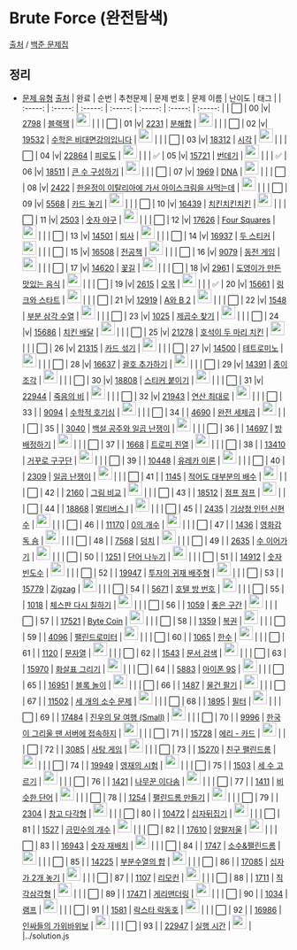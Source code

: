 # Brute Force (완전탐색)

[출처](https://github.com/tony9402/baekjoon) /
[백준 문제집](https://www.acmicpc.net/workbook/view/7645)

<h2>정리</h2>

- <a href="./">문제 유형</a>
  [출처](https://github.com/tony9402/baekjoon/tree/main/brute_force)
  | 완료 | 순번 | 추천문제 | 문제 번호 | 문제 이름 | 난이도 | 태그 |
  | :-----: | :-----: | :-----: | :-----: | :-----: | :-----: | :-----: |
  | ⬜️ | 00 |v| <a href="https://www.acmicpc.net/problem/2798" target="_blank">2798</a> | <a href="../solution/2798.js" target="_blank">블랙잭</a> | <img height="25px" width="25px" src="https://static.solved.ac/tier_small/4.svg"/> | |
  | ⬜️ | 01 |v| <a href="https://www.acmicpc.net/problem/2231" target="_blank">2231</a> | <a href="../solution/2231.js" target="_blank">분해합</a> | <img height="25px" width="25px" src="https://static.solved.ac/tier_small/4.svg"/> | |
  | ⬜️ | 02 |v| <a href="https://www.acmicpc.net/problem/19532" target="_blank">19532</a> | <a href="../solution/19532.js" target="_blank">수학은 비대면강의입니다</a> | <img height="25px" width="25px" src="https://static.solved.ac/tier_small/4.svg"/> | |
  | ⬜️ | 03 |v| <a href="https://www.acmicpc.net/problem/18312" target="_blank">18312</a> | <a href="../solution/18312.js" target="_blank">시각</a> | <img height="25px" width="25px" src="https://static.solved.ac/tier_small/4.svg"/> | |
  | ⬜️ | 04 |v| <a href="https://www.acmicpc.net/problem/22864" target="_blank">22864</a> | <a href="../solution/22864.js" target="_blank">피로도</a> | <img height="25px" width="25px" src="https://static.solved.ac/tier_small/4.svg"/> | |
  | ✅ | 05 |v| <a href="https://www.acmicpc.net/problem/15721" target="_blank">15721</a> | <a href="../solution/15721.js" target="_blank">번데기</a> | <img height="25px" width="25px" src="https://static.solved.ac/tier_small/6.svg"/> | |
  | ✅ | 06 |v| <a href="https://www.acmicpc.net/problem/18511" target="_blank">18511</a> | <a href="../solution/18511.js" target="_blank">큰 수 구성하기</a> | <img height="25px" width="25px" src="https://static.solved.ac/tier_small/6.svg"/> | |
  | ⬜️ | 07 |v| <a href="https://www.acmicpc.net/problem/1969" target="_blank">1969</a> | <a href="../solution/1969.js" target="_blank">DNA</a> | <img height="25px" width="25px" src="https://static.solved.ac/tier_small/7.svg"/> | |
  | ⬜️ | 08 |v| <a href="https://www.acmicpc.net/problem/2422" target="_blank">2422</a> | <a href="../solution/2422.js" target="_blank">한윤정이 이탈리아에 가서 아이스크림을 사먹는데</a> | <img height="25px" width="25px" src="https://static.solved.ac/tier_small/7.svg"/> | |
  | ⬜️ | 09 |v| <a href="https://www.acmicpc.net/problem/5568" target="_blank">5568</a> | <a href="../solution/5568.js" target="_blank">카드 놓기</a> | <img height="25px" width="25px" src="https://static.solved.ac/tier_small/7.svg"/> | |
  | ⬜️ | 10 |v| <a href="https://www.acmicpc.net/problem/16439" target="_blank">16439</a> | <a href="../solution/16439.js" target="_blank">치킨치킨치킨</a> | <img height="25px" width="25px" src="https://static.solved.ac/tier_small/7.svg"/> | |
  | ⬜️ | 11 |v| <a href="https://www.acmicpc.net/problem/2503" target="_blank">2503</a> | <a href="../solution/2503.js" target="_blank">숫자 야구</a> | <img height="25px" width="25px" src="https://static.solved.ac/tier_small/8.svg"/> | |
  | ⬜️ | 12 |v| <a href="https://www.acmicpc.net/problem/17626" target="_blank">17626</a> | <a href="../solution/17626.js" target="_blank">Four Squares</a> | <img height="25px" width="25px" src="https://static.solved.ac/tier_small/8.svg"/> | |
  | ⬜️ | 13 |v| <a href="https://www.acmicpc.net/problem/14501" target="_blank">14501</a> | <a href="../solution/14501.js" target="_blank">퇴사</a> | <img height="25px" width="25px" src="https://static.solved.ac/tier_small/8.svg"/> | |
  | ⬜️ | 14 |v| <a href="https://www.acmicpc.net/problem/16937" target="_blank">16937</a> | <a href="../solution/16937.js" target="_blank">두 스티커</a> | <img height="25px" width="25px" src="https://static.solved.ac/tier_small/8.svg"/> | |
  | ⬜️ | 15 |v| <a href="https://www.acmicpc.net/problem/16508" target="_blank">16508</a> | <a href="../solution/16508.js" target="_blank">전공책</a> | <img height="25px" width="25px" src="https://static.solved.ac/tier_small/8.svg"/> | |
  | ⬜️ | 16 |v| <a href="https://www.acmicpc.net/problem/9079" target="_blank">9079</a> | <a href="../solution/9079.js" target="_blank">동전 게임</a> | <img height="25px" width="25px" src="https://static.solved.ac/tier_small/9.svg"/> | |
  | ⬜️ | 17 |v| <a href="https://www.acmicpc.net/problem/14620" target="_blank">14620</a> | <a href="../solution/14620.js" target="_blank">꽃길</a> | <img height="25px" width="25px" src="https://static.solved.ac/tier_small/9.svg"/> | |
  | ⬜️ | 18 |v| <a href="https://www.acmicpc.net/problem/2961" target="_blank">2961</a> | <a href="../solution/2961.js" target="_blank">도영이가 만든 맛있는 음식</a> | <img height="25px" width="25px" src="https://static.solved.ac/tier_small/9.svg"/> | |
  | ⬜️ | 19 |v| <a href="https://www.acmicpc.net/problem/2615" target="_blank">2615</a> | <a href="../solution/2615.js" target="_blank">오목</a> | <img height="25px" width="25px" src="https://static.solved.ac/tier_small/10.svg"/> | |
  | ✅ | 20 |v| <a href="https://www.acmicpc.net/problem/15661" target="_blank">15661</a> | <a href="../solution/15661.js" target="_blank">링크와 스타트</a> | <img height="25px" width="25px" src="https://static.solved.ac/tier_small/10.svg"/> | |
  | ⬜️ | 21 |v| <a href="https://www.acmicpc.net/problem/12919" target="_blank">12919</a> | <a href="../solution/12919.js" target="_blank">A와 B 2</a> | <img height="25px" width="25px" src="https://static.solved.ac/tier_small/11.svg"/> | |
  | ⬜️ | 22 |v| <a href="https://www.acmicpc.net/problem/1548" target="_blank">1548</a> | <a href="../solution/1548.js" target="_blank">부분 삼각 수열</a> | <img height="25px" width="25px" src="https://static.solved.ac/tier_small/11.svg"/> | |
  | ⬜️ | 23 |v| <a href="https://www.acmicpc.net/problem/1025" target="_blank">1025</a> | <a href="../solution/1025.js" target="_blank">제곱수 찾기</a> | <img height="25px" width="25px" src="https://static.solved.ac/tier_small/11.svg"/> | |
  | ⬜️ | 24 |v| <a href="https://www.acmicpc.net/problem/15686" target="_blank">15686</a> | <a href="../solution/15686.js" target="_blank">치킨 배달</a> | <img height="25px" width="25px" src="https://static.solved.ac/tier_small/11.svg"/> | |
  | ⬜️ | 25 |v| <a href="https://www.acmicpc.net/problem/21278" target="_blank">21278</a> | <a href="../solution/21278.js" target="_blank">호석이 두 마리 치킨</a> | <img height="25px" width="25px" src="https://static.solved.ac/tier_small/11.svg"/> | |
  | ⬜️ | 26 |v| <a href="https://www.acmicpc.net/problem/21315" target="_blank">21315</a> | <a href="../solution/21315.js" target="_blank">카드 섞기</a> | <img height="25px" width="25px" src="https://static.solved.ac/tier_small/11.svg"/> | |
  | ⬜️ | 27 |v| <a href="https://www.acmicpc.net/problem/14500" target="_blank">14500</a> | <a href="../solution/14500.js" target="_blank">테트로미노</a> | <img height="25px" width="25px" src="https://static.solved.ac/tier_small/12.svg"/> | |
  | ⬜️ | 28 |v| <a href="https://www.acmicpc.net/problem/16637" target="_blank">16637</a> | <a href="../solution/16637.js" target="_blank">괄호 추가하기</a> | <img height="25px" width="25px" src="https://static.solved.ac/tier_small/13.svg"/> | |
  | ⬜️ | 29 |v| <a href="https://www.acmicpc.net/problem/14391" target="_blank">14391</a> | <a href="../solution/14391.js" target="_blank">종이 조각</a> | <img height="25px" width="25px" src="https://static.solved.ac/tier_small/13.svg"/> | |
  | ⬜️ | 30 |v| <a href="https://www.acmicpc.net/problem/18808" target="_blank">18808</a> | <a href="../solution/18808.js" target="_blank">스티커 붙이기</a> | <img height="25px" width="25px" src="https://static.solved.ac/tier_small/13.svg"/> | |
  | ⬜️ | 31 |v| <a href="https://www.acmicpc.net/problem/22944" target="_blank">22944</a> | <a href="../solution/22944.js" target="_blank">죽음의 비</a> | <img height="25px" width="25px" src="https://static.solved.ac/tier_small/13.svg"/> | |
  | ⬜️ | 32 |v| <a href="https://www.acmicpc.net/problem/21943" target="_blank">21943</a> | <a href="../solution/21943.js" target="_blank">연산 최대로</a> | <img height="25px" width="25px" src="https://static.solved.ac/tier_small/14.svg"/> | |
  | ⬜️ | 33 | | <a href="https://www.acmicpc.net/problem/9094" target="_blank">9094</a> | <a href="../solution/9094.js" target="_blank">수학적 호기심</a> | <img height="25px" width="25px" src="https://static.solved.ac/tier_small/3.svg"/> | |
  | ⬜️ | 34 | | <a href="https://www.acmicpc.net/problem/4690" target="_blank">4690</a> | <a href="../solution/4690.js" target="_blank">완전 세제곱</a> | <img height="25px" width="25px" src="https://static.solved.ac/tier_small/3.svg"/> | |
  | ⬜️ | 35 | | <a href="https://www.acmicpc.net/problem/3040" target="_blank">3040</a> | <a href="../solution/3040.js" target="_blank">백설 공주와 일곱 난쟁이</a> | <img height="25px" width="25px" src="https://static.solved.ac/tier_small/4.svg"/> | |
  | ⬜️ | 36 | | <a href="https://www.acmicpc.net/problem/14697" target="_blank">14697</a> | <a href="../solution/14697.js" target="_blank">방 배정하기</a> | <img height="25px" width="25px" src="https://static.solved.ac/tier_small/4.svg"/> | |
  | ⬜️ | 37 | | <a href="https://www.acmicpc.net/problem/1668" target="_blank">1668</a> | <a href="../solution/1668.js" target="_blank">트로피 진열</a> | <img height="25px" width="25px" src="https://static.solved.ac/tier_small/4.svg"/> | |
  | ⬜️ | 38 | | <a href="https://www.acmicpc.net/problem/13410" target="_blank">13410</a> | <a href="../solution/13410.js" target="_blank">거꾸로 구구단</a> | <img height="25px" width="25px" src="https://static.solved.ac/tier_small/4.svg"/> | |
  | ⬜️ | 39 | | <a href="https://www.acmicpc.net/problem/10448" target="_blank">10448</a> | <a href="../solution/10448.js" target="_blank">유레카 이론</a> | <img height="25px" width="25px" src="https://static.solved.ac/tier_small/5.svg"/> | |
  | ⬜️ | 40 | | <a href="https://www.acmicpc.net/problem/2309" target="_blank">2309</a> | <a href="../solution/2309.js" target="_blank">일곱 난쟁이</a> | <img height="25px" width="25px" src="https://static.solved.ac/tier_small/5.svg"/> | |
  | ⬜️ | 41 | | <a href="https://www.acmicpc.net/problem/1145" target="_blank">1145</a> | <a href="../solution/1145.js" target="_blank">적어도 대부분의 배수</a> | <img height="25px" width="25px" src="https://static.solved.ac/tier_small/5.svg"/> | |
  | ⬜️ | 42 | | <a href="https://www.acmicpc.net/problem/2160" target="_blank">2160</a> | <a href="../solution/2160.js" target="_blank">그림 비교</a> | <img height="25px" width="25px" src="https://static.solved.ac/tier_small/5.svg"/> | |
  | ⬜️ | 43 | | <a href="https://www.acmicpc.net/problem/18512" target="_blank">18512</a> | <a href="../solution/18512.js" target="_blank">점프 점프</a> | <img height="25px" width="25px" src="https://static.solved.ac/tier_small/5.svg"/> | |
  | ⬜️ | 44 | | <a href="https://www.acmicpc.net/problem/18868" target="_blank">18868</a> | <a href="../solution/18868.js" target="_blank">멀티버스 Ⅰ</a> | <img height="25px" width="25px" src="https://static.solved.ac/tier_small/5.svg"/> | |
  | ⬜️ | 45 | | <a href="https://www.acmicpc.net/problem/2435" target="_blank">2435</a> | <a href="../solution/2435.js" target="_blank">기상청 인턴 신현수</a> | <img height="25px" width="25px" src="https://static.solved.ac/tier_small/5.svg"/> | |
  | ⬜️ | 46 | | <a href="https://www.acmicpc.net/problem/11170" target="_blank">11170</a> | <a href="../solution/11170.js" target="_blank">0의 개수</a> | <img height="25px" width="25px" src="https://static.solved.ac/tier_small/5.svg"/> | |
  | ⬜️ | 47 | | <a href="https://www.acmicpc.net/problem/1436" target="_blank">1436</a> | <a href="../solution/1436.js" target="_blank">영화감독 숌</a> | <img height="25px" width="25px" src="https://static.solved.ac/tier_small/6.svg"/> | |
  | ⬜️ | 48 | | <a href="https://www.acmicpc.net/problem/7568" target="_blank">7568</a> | <a href="../solution/7568.js" target="_blank">덩치</a> | <img height="25px" width="25px" src="https://static.solved.ac/tier_small/6.svg"/> | |
  | ⬜️ | 49 | | <a href="https://www.acmicpc.net/problem/2635" target="_blank">2635</a> | <a href="../solution/2635.js" target="_blank">수 이어가기</a> | <img height="25px" width="25px" src="https://static.solved.ac/tier_small/6.svg"/> | |
  | ⬜️ | 50 | | <a href="https://www.acmicpc.net/problem/1251" target="_blank">1251</a> | <a href="../solution/1251.js" target="_blank">단어 나누기</a> | <img height="25px" width="25px" src="https://static.solved.ac/tier_small/6.svg"/> | |
  | ⬜️ | 51 | | <a href="https://www.acmicpc.net/problem/14912" target="_blank">14912</a> | <a href="../solution/14912.js" target="_blank">숫자 빈도수</a> | <img height="25px" width="25px" src="https://static.solved.ac/tier_small/6.svg"/> | |
  | ⬜️ | 52 | | <a href="https://www.acmicpc.net/problem/19947" target="_blank">19947</a> | <a href="../solution/19947.js" target="_blank">투자의 귀재 배주형</a> | <img height="25px" width="25px" src="https://static.solved.ac/tier_small/6.svg"/> | |
  | ⬜️ | 53 | | <a href="https://www.acmicpc.net/problem/15779" target="_blank">15779</a> | <a href="../solution/15779.js" target="_blank">Zigzag</a> | <img height="25px" width="25px" src="https://static.solved.ac/tier_small/6.svg"/> | |
  | ⬜️ | 54 | | <a href="https://www.acmicpc.net/problem/5671" target="_blank">5671</a> | <a href="../solution/5671.js" target="_blank">호텔 방 번호</a> | <img height="25px" width="25px" src="https://static.solved.ac/tier_small/6.svg"/> | |
  | ⬜️ | 55 | | <a href="https://www.acmicpc.net/problem/1018" target="_blank">1018</a> | <a href="../solution/1018.js" target="_blank">체스판 다시 칠하기</a> | <img height="25px" width="25px" src="https://static.solved.ac/tier_small/7.svg"/> | |
  | ⬜️ | 56 | | <a href="https://www.acmicpc.net/problem/1059" target="_blank">1059</a> | <a href="../solution/1059.js" target="_blank">좋은 구간</a> | <img height="25px" width="25px" src="https://static.solved.ac/tier_small/7.svg"/> | |
  | ⬜️ | 57 | | <a href="https://www.acmicpc.net/problem/17521" target="_blank">17521</a> | <a href="../solution/17521.js" target="_blank">Byte Coin</a> | <img height="25px" width="25px" src="https://static.solved.ac/tier_small/7.svg"/> | |
  | ⬜️ | 58 | | <a href="https://www.acmicpc.net/problem/1359" target="_blank">1359</a> | <a href="../solution/1359.js" target="_blank">복권</a> | <img height="25px" width="25px" src="https://static.solved.ac/tier_small/7.svg"/> | |
  | ⬜️ | 59 | | <a href="https://www.acmicpc.net/problem/4096" target="_blank">4096</a> | <a href="../solution/4096.js" target="_blank">팰린드로미터</a> | <img height="25px" width="25px" src="https://static.solved.ac/tier_small/7.svg"/> | |
  | ⬜️ | 60 | | <a href="https://www.acmicpc.net/problem/1065" target="_blank">1065</a> | <a href="../solution/1065.js" target="_blank">한수</a> | <img height="25px" width="25px" src="https://static.solved.ac/tier_small/7.svg"/> | |
  | ⬜️ | 61 | | <a href="https://www.acmicpc.net/problem/1120" target="_blank">1120</a> | <a href="../solution/1120.js" target="_blank">문자열</a> | <img height="25px" width="25px" src="https://static.solved.ac/tier_small/7.svg"/> | |
  | ⬜️ | 62 | | <a href="https://www.acmicpc.net/problem/1543" target="_blank">1543</a> | <a href="../solution/1543.js" target="_blank">문서 검색</a> | <img height="25px" width="25px" src="https://static.solved.ac/tier_small/7.svg"/> | |
  | ⬜️ | 63 | | <a href="https://www.acmicpc.net/problem/15970" target="_blank">15970</a> | <a href="../solution/15970.js" target="_blank">화살표 그리기</a> | <img height="25px" width="25px" src="https://static.solved.ac/tier_small/7.svg"/> | |
  | ⬜️ | 64 | | <a href="https://www.acmicpc.net/problem/5883" target="_blank">5883</a> | <a href="../solution/5883.js" target="_blank">아이폰 9S</a> | <img height="25px" width="25px" src="https://static.solved.ac/tier_small/7.svg"/> | |
  | ⬜️ | 65 | | <a href="https://www.acmicpc.net/problem/16951" target="_blank">16951</a> | <a href="../solution/16951.js" target="_blank">블록 놀이</a> | <img height="25px" width="25px" src="https://static.solved.ac/tier_small/7.svg"/> | |
  | ⬜️ | 66 | | <a href="https://www.acmicpc.net/problem/1487" target="_blank">1487</a> | <a href="../solution/1487.js" target="_blank">물건 팔기</a> | <img height="25px" width="25px" src="https://static.solved.ac/tier_small/7.svg"/> | |
  | ⬜️ | 67 | | <a href="https://www.acmicpc.net/problem/11502" target="_blank">11502</a> | <a href="../solution/11502.js" target="_blank">세 개의 소수 문제</a> | <img height="25px" width="25px" src="https://static.solved.ac/tier_small/7.svg"/> | |
  | ⬜️ | 68 | | <a href="https://www.acmicpc.net/problem/1895" target="_blank">1895</a> | <a href="../solution/1895.js" target="_blank">필터</a> | <img height="25px" width="25px" src="https://static.solved.ac/tier_small/7.svg"/> | |
  | ⬜️ | 69 | | <a href="https://www.acmicpc.net/problem/17484" target="_blank">17484</a> | <a href="../solution/17484.js" target="_blank">진우의 달 여행 (Small)</a> | <img height="25px" width="25px" src="https://static.solved.ac/tier_small/8.svg"/> | |
  | ⬜️ | 70 | | <a href="https://www.acmicpc.net/problem/9996" target="_blank">9996</a> | <a href="../solution/9996.js" target="_blank">한국이 그리울 땐 서버에 접속하지</a> | <img height="25px" width="25px" src="https://static.solved.ac/tier_small/8.svg"/> | |
  | ⬜️ | 71 | | <a href="https://www.acmicpc.net/problem/15728" target="_blank">15728</a> | <a href="../solution/15728.js" target="_blank">에리 - 카드</a> | <img height="25px" width="25px" src="https://static.solved.ac/tier_small/8.svg"/> | |
  | ⬜️ | 72 | | <a href="https://www.acmicpc.net/problem/3085" target="_blank">3085</a> | <a href="../solution/3085.js" target="_blank">사탕 게임</a> | <img height="25px" width="25px" src="https://static.solved.ac/tier_small/9.svg"/> | |
  | ⬜️ | 73 | | <a href="https://www.acmicpc.net/problem/15270" target="_blank">15270</a> | <a href="../solution/15270.js" target="_blank">친구 팰린드롬</a> | <img height="25px" width="25px" src="https://static.solved.ac/tier_small/9.svg"/> | |
  | ⬜️ | 74 | | <a href="https://www.acmicpc.net/problem/19949" target="_blank">19949</a> | <a href="../solution/19949.js" target="_blank">영재의 시험</a> | <img height="25px" width="25px" src="https://static.solved.ac/tier_small/9.svg"/> | |
  | ⬜️ | 75 | | <a href="https://www.acmicpc.net/problem/1503" target="_blank">1503</a> | <a href="../solution/1503.js" target="_blank">세 수 고르기</a> | <img height="25px" width="25px" src="https://static.solved.ac/tier_small/9.svg"/> | |
  | ⬜️ | 76 | | <a href="https://www.acmicpc.net/problem/1421" target="_blank">1421</a> | <a href="../solution/1421.js" target="_blank">나무꾼 이다솜</a> | <img height="25px" width="25px" src="https://static.solved.ac/tier_small/9.svg"/> | |
  | ⬜️ | 77 | | <a href="https://www.acmicpc.net/problem/1411" target="_blank">1411</a> | <a href="../solution/1411.js" target="_blank">비슷한 단어</a> | <img height="25px" width="25px" src="https://static.solved.ac/tier_small/9.svg"/> | |
  | ⬜️ | 78 | | <a href="https://www.acmicpc.net/problem/1254" target="_blank">1254</a> | <a href="../solution/1254.js" target="_blank">팰린드롬 만들기</a> | <img height="25px" width="25px" src="https://static.solved.ac/tier_small/9.svg"/> | |
  | ⬜️ | 79 | | <a href="https://www.acmicpc.net/problem/2304" target="_blank">2304</a> | <a href="../solution/2304.js" target="_blank">창고 다각형</a> | <img height="25px" width="25px" src="https://static.solved.ac/tier_small/9.svg"/> | |
  | ⬜️ | 80 | | <a href="https://www.acmicpc.net/problem/10472" target="_blank">10472</a> | <a href="../solution/10472.js" target="_blank">십자뒤집기</a> | <img height="25px" width="25px" src="https://static.solved.ac/tier_small/10.svg"/> | |
  | ⬜️ | 81 | | <a href="https://www.acmicpc.net/problem/1527" target="_blank">1527</a> | <a href="../solution/1527.js" target="_blank">금민수의 개수</a> | <img height="25px" width="25px" src="https://static.solved.ac/tier_small/10.svg"/> | |
  | ⬜️ | 82 | | <a href="https://www.acmicpc.net/problem/17610" target="_blank">17610</a> | <a href="../solution/17610.js" target="_blank">양팔저울</a> | <img height="25px" width="25px" src="https://static.solved.ac/tier_small/10.svg"/> | |
  | ⬜️ | 83 | | <a href="https://www.acmicpc.net/problem/16943" target="_blank">16943</a> | <a href="../solution/16943.js" target="_blank">숫자 재배치</a> | <img height="25px" width="25px" src="https://static.solved.ac/tier_small/10.svg"/> | |
  | ⬜️ | 84 | | <a href="https://www.acmicpc.net/problem/1747" target="_blank">1747</a> | <a href="../solution/1747.js" target="_blank">소수&팰린드롬</a> | <img height="25px" width="25px" src="https://static.solved.ac/tier_small/10.svg"/> | |
  | ⬜️ | 85 | | <a href="https://www.acmicpc.net/problem/14225" target="_blank">14225</a> | <a href="../solution/14225.js" target="_blank">부분수열의 합</a> | <img height="25px" width="25px" src="https://static.solved.ac/tier_small/10.svg"/> | |
  | ⬜️ | 86 | | <a href="https://www.acmicpc.net/problem/17085" target="_blank">17085</a> | <a href="../solution/17085.js" target="_blank">십자가 2개 놓기</a> | <img height="25px" width="25px" src="https://static.solved.ac/tier_small/11.svg"/> | |
  | ⬜️ | 87 | | <a href="https://www.acmicpc.net/problem/1107" target="_blank">1107</a> | <a href="../solution/1107.js" target="_blank">리모컨</a> | <img height="25px" width="25px" src="https://static.solved.ac/tier_small/11.svg"/> | |
  | ⬜️ | 88 | | <a href="https://www.acmicpc.net/problem/1711" target="_blank">1711</a> | <a href="../solution/1711.js" target="_blank">직각삼각형</a> | <img height="25px" width="25px" src="https://static.solved.ac/tier_small/11.svg"/> | |
  | ⬜️ | 89 | | <a href="https://www.acmicpc.net/problem/17471" target="_blank">17471</a> | <a href="../solution/17471.js" target="_blank">게리맨더링</a> | <img height="25px" width="25px" src="https://static.solved.ac/tier_small/12.svg"/> | |
  | ⬜️ | 90 | | <a href="https://www.acmicpc.net/problem/1034" target="_blank">1034</a> | <a href="../solution/1034.js" target="_blank">램프</a> | <img height="25px" width="25px" src="https://static.solved.ac/tier_small/12.svg"/> | |
  | ⬜️ | 91 | | <a href="https://www.acmicpc.net/problem/1581" target="_blank">1581</a> | <a href="../solution/1581.js" target="_blank">락스타 락동호</a> | <img height="25px" width="25px" src="https://static.solved.ac/tier_small/12.svg"/> | |
  | ⬜️ | 92 | | <a href="https://www.acmicpc.net/problem/16986" target="_blank">16986</a> | <a href="../solution/16986.js" target="_blank">인싸들의 가위바위보</a> | <img height="25px" width="25px" src="https://static.solved.ac/tier_small/13.svg"/> | |
  | ⬜️ | 93 | | <a href="https://www.acmicpc.net/problem/22947" target="_blank">22947</a> | <a href="../solution/22947.js" target="_blank">실행 시간</a> | <img height="25px" width="25px" src="https://static.solved.ac/tier_small/14.svg"/> | |../solution.js
